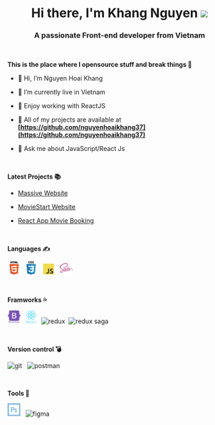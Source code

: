 <h1 align="center">Hi there, I'm Khang Nguyen <a href="https://www.gautamkrishnar.com/"><img src="https://media.giphy.com/media/hvRJCLFzcasrR4ia7z/giphy.gif" width="25px"></a></h1>
<h3 align="center">A passionate Front-end developer from Vietnam</h3>
<br />

**This is the place where I opensource stuff and break things 🦁**

- 👋 Hi, I’m Nguyen Hoai Khang

- 🏈 I’m currently live in Vietnam

- 🌱 Enjoy working with ReactJS

- 🍞 All of my projects are available at **[https://github.com/nguyenhoaikhang37](https://github.com/nguyenhoaikhang37)**

- 💬 Ask me about JavaScript/React Js

  <br />

**Latest Projects 📚**

- [Massive Website](https://nguyenhoaikhang37.github.io/MassiveWebsite/)

- [MovieStart Website](https://nguyenhoaikhang37.github.io/webMovieStart/)

- [React App Movie Booking](https://booking-moviecy.herokuapp.com/home)

  <br />

**Languages ✍️**

<p align="left">
<img src="https://raw.githubusercontent.com/devicons/devicon/master/icons/html5/html5-original-wordmark.svg" alt="html5" width="30" height="30"/>&nbsp;
<img src="https://raw.githubusercontent.com/devicons/devicon/master/icons/css3/css3-original-wordmark.svg" alt="css3" width="30" height="30"/>&nbsp;&nbsp;
<img src="https://raw.githubusercontent.com/devicons/devicon/master/icons/javascript/javascript-original.svg" alt="javascript" width="25" height="25"/>&nbsp;&nbsp;
<img src="https://raw.githubusercontent.com/devicons/devicon/master/icons/sass/sass-original.svg" alt="sass" width="30" height="30"/>&nbsp;
</p>
<br />

**Framworks 💦**

<p align="left">
<img src="https://raw.githubusercontent.com/devicons/devicon/master/icons/bootstrap/bootstrap-plain-wordmark.svg" alt="bootstrap" width="30" height="30"/>&nbsp;
<img src="https://raw.githubusercontent.com/devicons/devicon/master/icons/react/react-original-wordmark.svg" alt="react" width="30" height="30"/>&nbsp;
<img src="https://cdn.iconscout.com/icon/free/png-512/redux-283024.png" alt="redux" width="30" height="30"/>&nbsp;
<img src="https://cdn.worldvectorlogo.com/logos/redux-saga.svg" alt="redux saga" width="30" height="30"/>&nbsp;
</p>
<br />


**Version control 💣**

<p align="left">
<img src="https://www.vectorlogo.zone/logos/git-scm/git-scm-icon.svg" alt="git" width="25" height="25"/>&nbsp;&nbsp;
<img src="https://www.vectorlogo.zone/logos/getpostman/getpostman-icon.svg" alt="postman" width="25" height="25"/>
</p>
<br />

**Tools 🌊**

<p align="left">
<img src="https://raw.githubusercontent.com/devicons/devicon/master/icons/photoshop/photoshop-line.svg" alt="photoshop" width="29" height="29"/>&nbsp;&nbsp;
<img src="https://www.vectorlogo.zone/logos/figma/figma-icon.svg" alt="figma" width="28" height="28"/>
</p>
<br />

